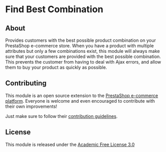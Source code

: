 # Find Best Combination

## About

Provides customers with the best possible product combination on your PrestaShop e-commerce store. When you have a product with multiple attributes but only a few combinations exist, this module will always make sure that your customers are provided with the best possible combination. This prevents the customer from having to deal with Ajax errors, and allow them to buy your product as quickly as possible.

## Contributing

This module is an open source extension to the [PrestaShop e-commerce platform][prestashop]. Everyone is welcome and even encouraged to contribute with their own improvements!

Just make sure to follow their [contribution guidelines][contribution-guidelines].

## License

This module is released under the [Academic Free License 3.0][AFL-3.0] 

[prestashop]: https://www.prestashop.com/
[contribution-guidelines]: https://devdocs.prestashop.com/1.7/contribute/contribution-guidelines/project-modules/
[AFL-3.0]: https://opensource.org/licenses/AFL-3.0